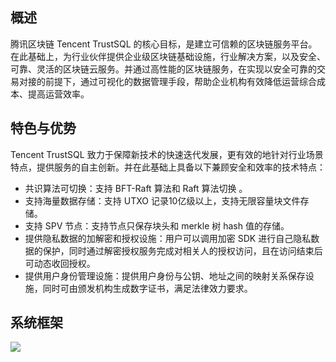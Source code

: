 ## 概述
腾讯区块链 Tencent TrustSQL 的核心目标，是建立可信赖的区块链服务平台。在此基础上，为行业伙伴提供企业级区块链基础设施，行业解决方案，以及安全、可靠、灵活的区块链云服务。并通过高性能的区块链服务，在实现以安全可靠的交易对接的前提下，通过可视化的数据管理手段，帮助企业机构有效降低运营综合成本、提高运营效率。

## 特色与优势
Tencent TrustSQL 致力于保障新技术的快速迭代发展，更有效的地针对行业场景特点，提供服务的自主创新。并在此基础上具备以下兼顾安全和效率的技术特点：
- 共识算法可切换：支持 BFT-Raft 算法和 Raft 算法切换 。
- 支持海量数据存储：支持 UTXO 记录10亿级以上，支持无限容量块文件存储。
- 支持 SPV 节点：支持节点只保存块头和 merkle 树 hash 值的存储。
- 提供隐私数据的加解密和授权设施：用户可以调用加密 SDK 进行自己隐私数据的保护，同时通过解密授权服务完成对相关人的授权访问，且在访问结束后可动态收回授权。
- 提供用户身份管理设施：提供用户身份与公钥、地址之间的映射关系保存设施，同时可由颁发机构生成数字证书，满足法律效力要求。

## 系统框架
![](https://main.qcloudimg.com/raw/7c7e4f6407b4f40f7903d89c57319ec1.png)
